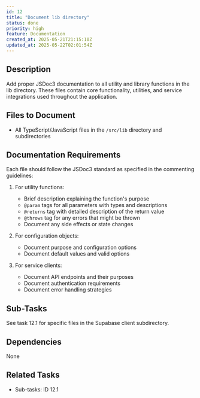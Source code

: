 ```yaml
---
id: 12
title: "Document lib directory"
status: done
priority: high
feature: Documentation
created_at: 2025-05-21T21:15:10Z
updated_at: 2025-05-22T02:01:54Z
---
```


## Description

Add proper JSDoc3 documentation to all utility and library functions in the lib directory. These files contain core functionality, utilities, and service integrations used throughout the application.

## Files to Document

- All TypeScript/JavaScript files in the `/src/lib` directory and subdirectories

## Documentation Requirements

Each file should follow the JSDoc3 standard as specified in the commenting guidelines:

1. For utility functions:
   - Brief description explaining the function's purpose
   - `@param` tags for all parameters with types and descriptions
   - `@returns` tag with detailed description of the return value
   - `@throws` tag for any errors that might be thrown
   - Document any side effects or state changes

2. For configuration objects:
   - Document purpose and configuration options
   - Document default values and valid options

3. For service clients:
   - Document API endpoints and their purposes
   - Document authentication requirements
   - Document error handling strategies

## Sub-Tasks

See task 12.1 for specific files in the Supabase client subdirectory.

## Dependencies

None

## Related Tasks

- Sub-tasks: ID 12.1
